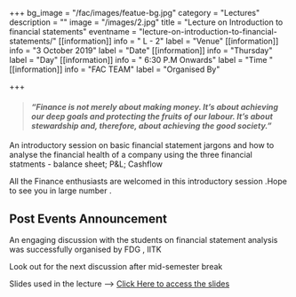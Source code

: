 +++
bg_image = "/fac/images/featue-bg.jpg"
category = "Lectures"
description = ""
image = "/images/2.jpg"
title = "Lecture on Introduction to financial statements"
eventname = "lecture-on-introduction-to-financial-statements/"
[[information]]
info = " L - 2"
label = "Venue"
[[information]]
info = "3 October 2019"
label = "Date"
[[information]]
info = "Thursday"
label = "Day"
[[information]]
info = " 6:30 P.M Onwards"
label = "Time "
[[information]]
info = "FAC TEAM"
label = "Organised By"

+++
> #### **_“Finance is not merely about making money. It’s about achieving our deep goals and protecting the fruits of our labour. It’s about stewardship and, therefore, about achieving the good society.”_**

An introductory session on basic financial statement jargons and how to analyse the financial health of a company using the three financial statments - balance sheet; P&L; Cashflow

All the Finance enthusiasts are welcomed in this introductory  session .Hope to see you in large number .

## **Post Events Announcement** 

An engaging discussion with the students on financial statement analysis was successfully organised by FDG , IITK

Look out for the next discussion after mid-semester break

Slides used in the lecture --> [Click Here to access the slides](https://www.dropbox.com/s/uqexgj2s2de7ojk/FDG-Lec-2.pdf?dl=0 "https://www.dropbox.com/s/uqexgj2s2de7ojk/FDG-Lec-2.pdf?dl=0")

